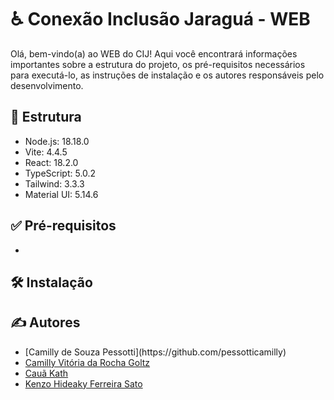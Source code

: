 <div>
  <h1>♿ Conexão Inclusão Jaraguá - WEB</h1>
  <div>
    <p>Olá, bem-vindo(a) ao WEB do CIJ! Aqui você encontrará informações importantes sobre a estrutura do projeto, os pré-requisitos necessários para executá-lo, as instruções de instalação e os autores responsáveis pelo desenvolvimento.</p>
  </div>
</div>
<div>
  <h2>🧱 Estrutura</h2>
  <div>
    <ul>
      <li>Node.js: 18.18.0</li>
      <li>Vite: 4.4.5</li>
      <li>React: 18.2.0</li>
      <li>TypeScript: 5.0.2</li>
      <li>Tailwind: 3.3.3</li>
      <li>Material UI: 5.14.6</li>
    </ul>
  </div>
</div>
<div>
  <h2>✅ Pré-requisitos</h2>
  <div>
    <p></p>
    <ul>
      <li></li>
    </ul>
  </div>
</div>
<div>
  <h2>🛠 Instalação</h2>
  <div>
    <p></p>
  </div>
</div>
<div>
  <h2>✍ Autores</h2>
  <div>
    <ul>
      <li>[Camilly de Souza Pessotti](https://github.com/pessotticamilly)</li>
      <li><a href='https://github.com/VitoriaCamilly'>Camilly Vitória da Rocha Goltz<a/></li>
      <li><a href='https://github.com/CauaKath'>Cauã Kath<a/></li>
      <li><a href='https://github.com/Kenzohfs'>Kenzo Hideaky Ferreira Sato<a/></li>
    </ul>
  </div>
</div>
